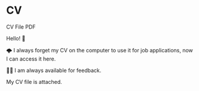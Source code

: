 # CV
CV File PDF

Hello! 👋

🌩 I always forget my CV on the computer to use it for job applications, now I can access it here.

👨‍💻 I am always available for feedback.

My CV file is attached.
